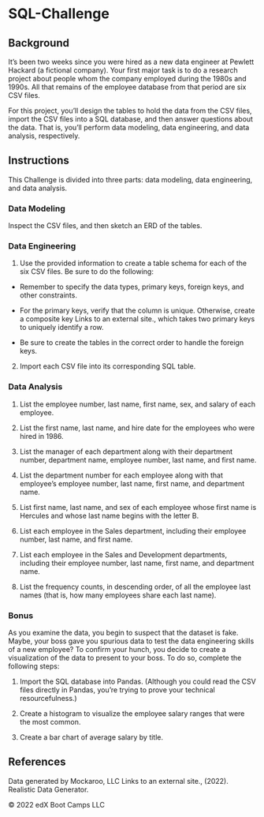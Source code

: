 # SQL-Challenge

## Background
It’s been two weeks since you were hired as a new data engineer at Pewlett Hackard (a fictional company). Your first major task is to do a research project about people whom the company employed during the 1980s and 1990s. All that remains of the employee database from that period are six CSV files.

For this project, you’ll design the tables to hold the data from the CSV files, import the CSV files into a SQL database, and then answer questions about the data. That is, you’ll perform data modeling, data engineering, and data analysis, respectively.

## Instructions
This Challenge is divided into three parts: data modeling, data engineering, and data analysis.

### Data Modeling
Inspect the CSV files, and then sketch an ERD of the tables.

### Data Engineering
1. Use the provided information to create a table schema for each of the six CSV files. Be sure to do the following:

  * Remember to specify the data types, primary keys, foreign keys, and other constraints.

  * For the primary keys, verify that the column is unique. Otherwise, create a composite key Links to an external site., which takes two primary keys to     uniquely identify a row.

  * Be sure to create the tables in the correct order to handle the foreign keys.

2. Import each CSV file into its corresponding SQL table.

### Data Analysis

1. List the employee number, last name, first name, sex, and salary of each employee.

2. List the first name, last name, and hire date for the employees who were hired in 1986.

3. List the manager of each department along with their department number, department name, employee number, last name, and first name.

4. List the department number for each employee along with that employee’s employee number, last name, first name, and department name.

5. List first name, last name, and sex of each employee whose first name is Hercules and whose last name begins with the letter B.

6. List each employee in the Sales department, including their employee number, last name, and first name.

7. List each employee in the Sales and Development departments, including their employee number, last name, first name, and department name.

8. List the frequency counts, in descending order, of all the employee last names (that is, how many employees share each last name).

### Bonus

As you examine the data, you begin to suspect that the dataset is fake. Maybe, your boss gave you spurious data to test the data engineering skills of a new employee? To confirm your hunch, you decide to create a visualization of the data to present to your boss. To do so, complete the following steps:

1. Import the SQL database into Pandas. (Although you could read the CSV files directly in Pandas, you’re trying to prove your technical resourcefulness.)

2. Create a histogram to visualize the employee salary ranges that were the most common.

3. Create a bar chart of average salary by title.

## References
Data generated by Mockaroo, LLC Links to an external site., (2022). Realistic Data Generator.

© 2022 edX Boot Camps LLC
